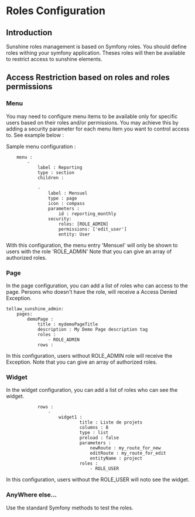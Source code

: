 # Roles Configuration

## Introduction

Sunshine roles management is based on Symfony roles. You should define roles withing your symfony application.
Theses roles will then be available to restrict access to sunshine elements.

## Access Restriction based on roles and roles permissions

### Menu

You may need to configure menu items to be available only for specific users based on their roles and/or permissions. You may achieve this by adding a security parameter for each menu item you want to control access to. See example below :

Sample menu configuration :
```
    menu :
        -
            label : Reporting
            type : section
            children :

            -
                label : Mensuel
                type : page
                icon : compass
                parameters :
                    id : reporting_monthly
                security:
                    roles: [ROLE_ADMIN]
                    permissions: ['edit_user']
                    entity: User
```
With this configuration, the menu entry 'Mensuel' will only be shown to users with the role 'ROLE_ADMIN'
Note that you can give an array of authorized roles.

### Page

In the page configuration, you can add a list of roles who can access to the page.
Persons who doesn't have the role, will receive a Access Denied Exception.

```
tellaw_sunshine_admin:
    pages:
        demoPage :
            title : mydemoPageTitle
            description : My Demo Page description tag
            roles :
                - ROLE_ADMIN
            rows :
```

In this configuration, users without ROLE_ADMIN role will receive the Exception.
Note that you can give an array of authorized roles.

### Widget

In the widget configuration, you can add a list of roles who can see the widget.

```
            rows :
                -
                    widget1 :
                            title : Liste de projets
                            columns : 8
                            type : list
                            preload : false
                            parameters :
                                newRoute : my_route_for_new
                                editRoute : my_route_for_edit
                                entityName : project
                            roles :
                                - ROLE_USER
```

In this configuration, users without the ROLE_USER will noto see the widget.

### AnyWhere else...

Use the standard Symfony methods to test the roles.
